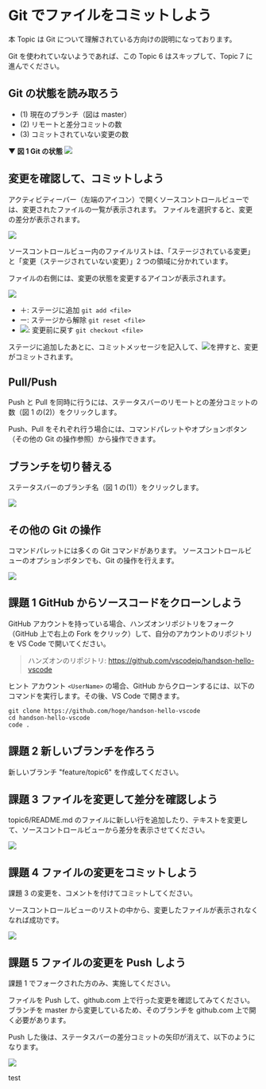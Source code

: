 # Git でファイルをコミットしよう

本 Topic は Git について理解されている方向けの説明になっております。

Git を使われていないようであれば、この Topic 6 はスキップして、Topic 7 に進んでください。

## Git の状態を読み取ろう

- (1) 現在のブランチ（図は master）
- (2) リモートと差分コミットの数
- (3) コミットされていない変更の数

**▼ 図 1 Git の状態**
![](img/statusbar.png)

## 変更を確認して、コミットしよう

アクティビティーバー（左端のアイコン）で開くソースコントロールビューでは、変更されたファイルの一覧が表示されます。
ファイルを選択すると、変更の差分が表示されます。

![](img/diff.png)

ソースコントロールビュー内のファイルリストは、「ステージされている変更」と「変更（ステージされていない変更）」2 つの領域に分かれています。

ファイルの右側には、変更の状態を変更するアイコンが表示されます。

![](img/git_action.png)

- ＋: ステージに追加 `git add <file>`
- ー: ステージから解除 `git reset <file>`
- ![](img/revert.png): 変更前に戻す `git checkout <file>`

ステージに追加したあとに、コミットメッセージを記入して、![](commit.png)を押すと、変更がコミットされます。

## Pull/Push

Push と Pull を同時に行うには、ステータスバーのリモートとの差分コミットの数（図 1 の(2)）をクリックします。

Push、Pull をそれぞれ行う場合には、コマンドパレットやオプションボタン（その他の Git の操作参照）から操作できます。

## ブランチを切り替える

ステータスバーのブランチ名（図 1 の(1)）をクリックします。

![](img/branch.png)

## その他の Git の操作

コマンドパレットには多くの Git コマンドがあります。
ソースコントロールビューのオプションボタンでも、Git の操作を行えます。

![](img/other_command.png)

## 課題 1 GitHub からソースコードをクローンしよう

GitHub アカウントを持っている場合、ハンズオンリポジトリをフォーク（GitHub 上で右上の Fork をクリック）して、自分のアカウントのリポジトリを VS Code で開いてください。

> ハンズオンのリポジトリ: https://github.com/vscodejp/handson-hello-vscode

ヒント アカウント `<UserName>` の場合、GitHub からクローンするには、以下のコマンドを実行します。その後、VS Code で開きます。

```
git clone https://github.com/hoge/handson-hello-vscode
cd handson-hello-vscode
code .
```

## 課題 2 新しいブランチを作ろう

新しいブランチ "feature/topic6" を作成してください。

## 課題 3 ファイルを変更して差分を確認しよう

topic6/README.md のファイルに新しい行を追加したり、テキストを変更して、ソースコントロールビューから差分を表示させてください。

![](img/task3.png)

## 課題 4 ファイルの変更をコミットしよう

課題 3 の変更を、コメントを付けてコミットしてください。

ソースコントロールビューのリストの中から、変更したファイルが表示されなくなれば成功です。

![](img/after_commit.png)

## 課題 5 ファイルの変更を Push しよう

課題 1 でフォークされた方のみ、実施してください。

ファイルを Push して、github.com 上で行った変更を確認してみてください。ブランチを master から変更しているため、そのブランチを github.com 上で開く必要があります。

Push した後は、ステータスバーの差分コミットの矢印が消えて、以下のようになります。

![](img/after_push.png)

test